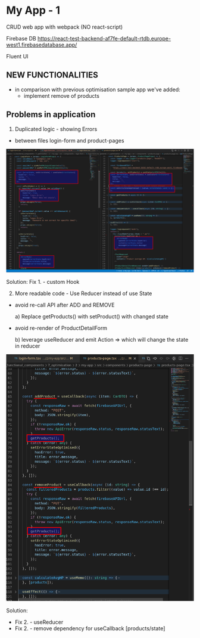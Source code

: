 # My App - 1

CRUD web app with webpack (NO react-script)

Firebase DB
https://react-test-backend-af7fe-default-rtdb.europe-west1.firebasedatabase.app/

Fluent UI

## NEW FUNCTIONALITIES

- in comparison with previous optimisation sample app we've added:
  - implement remove of products

## Problems in application

1. Duplicated logic - showing Errors

- between files login-form and product-pages

![duplicated-logic](/images/problem-8.png)

Solution: Fix 1. - custom Hook

2. More readable code - Use Reducer instead of use State

- avoid re-call API after ADD and REMOVE

  a) Replace getProducts() with setProduct() with changed state

- avoid re-render of ProductDetailForm

  b) leverage useReducer and emit Action => which will change the state in reducer

![avoid-api-recall](/images/problem-9.png)

Solution:

- Fix 2. - useReducer
- Fix 2. - remove dependency for useCallback [products/state]
